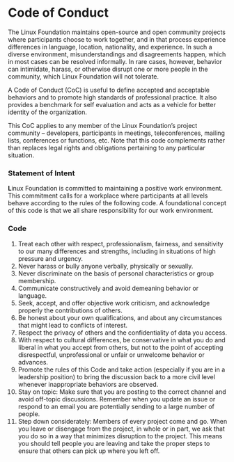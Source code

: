 # Code of Conduct

The Linux Foundation maintains open-source and open community projects where participants choose to work together, and in that process experience differences in language, location, nationality, and experience. In such a diverse environment, misunderstandings and disagreements happen, which in most cases can be resolved informally. In rare cases, however, behavior can intimidate, harass, or otherwise disrupt one or more people in the community, which Linux Foundation will not tolerate.

A Code of Conduct (CoC) is useful to define accepted and acceptable behaviors and to promote high standards of professional practice. It also provides a benchmark for self evaluation and acts as a vehicle for better identity of the organization.

This CoC applies to any member of the Linux Foundation’s project community – developers, participants in meetings, teleconferences, mailing lists, conferences or functions, etc. Note that this code complements rather than replaces legal rights and obligations pertaining to any particular situation.

### Statement of Intent

**L**inux Foundation is committed to maintaining a positive work environment. This commitment calls for a workplace where participants at all levels behave according to the rules of the following code. A foundational concept of this code is that we all share responsibility for our work environment.

### **Code**

1. Treat each other with respect, professionalism, fairness, and sensitivity to our many differences and strengths, including in situations of high pressure and urgency.
2. Never harass or bully anyone verbally, physically or sexually.
3. Never discriminate on the basis of personal characteristics or group membership.
4. Communicate constructively and avoid demeaning behavior or language.
5. Seek, accept, and offer objective work criticism, and acknowledge properly the contributions of others.
6. Be honest about your own qualifications, and about any circumstances that might lead to conflicts of interest.
7. Respect the privacy of others and the confidentiality of data you access.
8. With respect to cultural differences, be conservative in what you do and liberal in what you accept from others, but not to the point of accepting disrespectful, unprofessional or unfair or unwelcome behavior or advances.
9. Promote the rules of this Code and take action (especially if you are in a leadership position) to bring the discussion back to a more civil level whenever inappropriate behaviors are observed.
10. Stay on topic: Make sure that you are posting to the correct channel and avoid off-topic discussions. Remember when you update an issue or respond to an email you are potentially sending to a large number of people.
11. Step down considerately: Members of every project come and go. When you leave or disengage from the project, in whole or in part, we ask that you do so in a way that minimizes disruption to the project. This means you should tell people you are leaving and take the proper steps to ensure that others can pick up where you left off.
